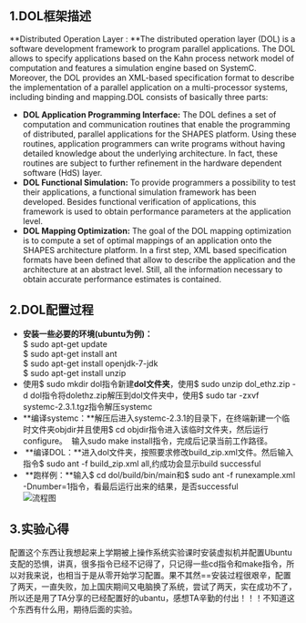## 1.DOL框架描述
**Distributed Operation Layer : **The distributed operation layer (DOL) is a software development framework to program parallel applications. The DOL allows to specify applications based on the Kahn process network model of computation and features a simulation engine based on SystemC. Moreover, the DOL provides an XML-based specification format to describe the implementation of a parallel application on a multi-processor systems, including binding and mapping.DOL consists of basically three parts:
* **DOL Application Programming Interface:** The DOL defines a set of computation and communication routines that enable the programming of distributed, parallel applications for the SHAPES platform. Using these routines, application programmers can write programs without having detailed knowledge about the underlying architecture. In fact, these routines are subject to further refinement in the hardware dependent software (HdS) layer.
* **DOL Functional Simulation:** To provide programmers a possibility to test their applications, a functional simulation framework has been developed. Besides functional verification of applications, this framework is used to obtain performance parameters at the application level.
* **DOL Mapping Optimization:** The goal of the DOL mapping optimization is to compute a set of optimal mappings of an application onto the SHAPES architecture platform. In a first step, XML based specification formats have been defined that allow to describe the application and the architecture at an abstract level. Still, all the information necessary to obtain accurate performance estimates is contained.

## 2.DOL配置过程
* **安装一些必要的环境(ubuntu为例)：**    
$	sudo apt-get update  
$	sudo apt-get install ant  
$ sudo apt-get install openjdk-7-jdk  
$	sudo apt-get install unzip      
* 使用$ sudo mkdir dol指令新建**dol文件夹**，使用$ sudo unzip dol_ethz.zip -d dol指令将dolethz.zip解压到dol文件夹中，使用$	sudo tar 
-zxvf systemc-2.3.1.tgz指令解压systemc    
* **编译systemc：**解压后进入systemc-2.3.1的目录下，在终端新建一个临时文件夹objdir并且使用$ cd objdir指令进入该临时文件夹，然后运行configure。  输入sudo make install指令，完成后记录当前工作路径。  
*  **编译DOL：**进入dol文件夹，按照要求修改build_zip.xml文件。然后输入指令$	sudo ant -f build_zip.xml all,约成功会显示build successful  
*  **跑样例：**输入$ cd dol/build/bin/main和$ sudo ant -f runexample.xml -Dnumber=1指令，看最后运行出来的结果，是否successful      
![流程图](https://ooo.0o0.ooo/2016/10/09/57fa5b6c504c3.png)  


## 3.实验心得  
配置这个东西让我想起来上学期被上操作系统实验课时安装虚拟机并配置Ubuntu支配的恐惧，讲真，很多指令已经不记得了，只记得一些cd指令和make指令，所以对我来说，也相当于是从零开始学习配置。果不其然==安装过程很艰辛，配置了两天，一直失败，加上国庆期间又电脑换了系统，尝试了两天，实在成功不了，所以还是用了TA分享的已经配置好的ubantu，感想TA辛勤的付出！！！不知道这个东西有什么用，期待后面的实验。









